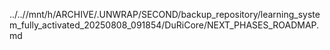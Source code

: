 ../..//mnt/h/ARCHIVE/.UNWRAP/SECOND/backup_repository/learning_system_fully_activated_20250808_091854/DuRiCore/NEXT_PHASES_ROADMAP.md